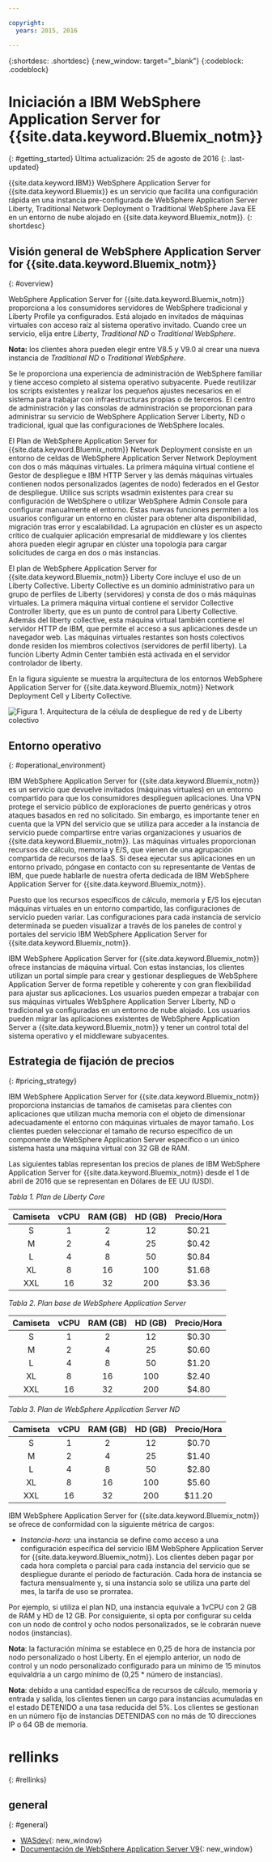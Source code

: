 ```yaml
---

copyright:
  years: 2015, 2016

---
```


{:shortdesc: .shortdesc}
{:new_window: target="_blank"}
{:codeblock: .codeblock}

# Iniciación a IBM WebSphere Application Server for {{site.data.keyword.Bluemix_notm}}
{: #getting_started}
Última actualización: 25 de agosto de 2016
{: .last-updated}

{{site.data.keyword.IBM}} WebSphere Application Server for {{site.data.keyword.Bluemix}} es un servicio que facilita una configuración rápida en una instancia pre-configurada de WebSphere Application Server Liberty, Traditional Network Deployment o Traditional WebSphere Java EE en un entorno de nube alojado en {{site.data.keyword.Bluemix_notm}}.
{: shortdesc}

## Visión general de WebSphere Application Server for {{site.data.keyword.Bluemix_notm}}
{: #overview}

WebSphere Application Server for {{site.data.keyword.Bluemix_notm}} proporciona a los consumidores servidores de WebSphere tradicional y Liberty Profile ya configurados. Está alojado en invitados de máquinas virtuales con acceso raíz al sistema operativo invitado. Cuando cree un servicio, elija entre *Liberty*, *Traditional ND* o *Traditional WebSphere*.

**Nota:** los clientes ahora pueden elegir entre V8.5 y V9.0 al crear una nueva instancia de *Traditional ND* o *Traditional WebSphere*.

Se le proporciona una experiencia de administración de WebSphere familiar y tiene acceso completo al sistema operativo subyacente. Puede reutilizar los scripts existentes y realizar los pequeños ajustes necesarios en el sistema para trabajar con infraestructuras propias o de terceros. El centro de administración y las consolas de administración se proporcionan para administrar su servicio de WebSphere Application Server Liberty, ND o tradicional, igual que las configuraciones de WebSphere locales.

El Plan de WebSphere Application Server for {{site.data.keyword.Bluemix_notm}} Network Deployment consiste en un entorno de celdas de WebSphere Application Server Network Deployment con dos o más máquinas virtuales. La primera máquina virtual contiene el Gestor de despliegue e IBM HTTP Server y las demás máquinas virtuales contienen nodos personalizados (agentes de nodo) federados en el Gestor de despliegue. Utilice sus scripts wsadmin existentes para crear su configuración de WebSphere o utilizar WebSphere Admin Console para configurar manualmente el entorno. Estas nuevas funciones permiten a los usuarios configurar un entorno en clúster para obtener alta
disponibilidad, migración tras error y escalabilidad. La agrupación en clúster
es un aspecto crítico de cualquier aplicación empresarial de middleware y los clientes ahora pueden elegir agrupar en clúster una topología para cargar solicitudes de carga en dos o más instancias.

El plan de WebSphere Application Server for {{site.data.keyword.Bluemix_notm}} Liberty Core incluye el uso de un Liberty Collective. Liberty Collective es un dominio administrativo para un grupo de perfiles de Liberty (servidores) y consta de dos o más máquinas virtuales. La
primera máquina virtual contiene el servidor Collective Controller liberty, que es un punto de control
para Liberty Collective. Además del liberty collective, esta máquina virtual también
contiene el servidor HTTP de IBM, que permite el acceso a sus aplicaciones desde un navegador web. Las
máquinas virtuales restantes son hosts colectivos donde residen los miembros colectivos (servidores de perfil
liberty). La función Liberty Admin Center también está activada en el servidor controlador de liberty.

En la figura siguiente se muestra la arquitectura de los entornos WebSphere Application Server for {{site.data.keyword.Bluemix_notm}} Network Deployment Cell y Liberty Collective.

![Figura 1. Arquitectura de la célula de despliegue de red y de Liberty colectivo](images/CellCollectiveDiagram.gif)

## Entorno operativo
{: #operational_environment}

IBM WebSphere Application Server for {{site.data.keyword.Bluemix_notm}} es un servicio que devuelve invitados (máquinas virtuales) en un entorno compartido para que los consumidores desplieguen aplicaciones. Una VPN protege el servicio público de exploraciones de puerto genéricas y otros ataques basados en red no solicitado. Sin embargo, es importante tener en cuenta que la VPN del servicio que se utiliza para acceder a la instancia de servicio puede compartirse entre varias organizaciones y usuarios de {{site.data.keyword.Bluemix_notm}}. Las máquinas virtuales proporcionan recursos de cálculo, memoria y E/S, que vienen de una agrupación compartida de recursos de IaaS. Si desea ejecutar sus aplicaciones en un entorno privado, póngase en contacto con su representante de Ventas de IBM, que puede hablarle de nuestra oferta dedicada de IBM WebSphere Application Server for
{{site.data.keyword.Bluemix_notm}}.

Puesto que los recursos específicos de cálculo, memoria y E/S los ejecutan máquinas virtuales en un entorno compartido, las configuraciones de servicio pueden variar. Las configuraciones para cada instancia de servicio determinada se pueden visualizar a través de los paneles de control y portales del servicio IBM WebSphere Application Server for {{site.data.keyword.Bluemix_notm}}.

IBM WebSphere Application Server for {{site.data.keyword.Bluemix_notm}} ofrece instancias de máquina virtual. Con estas instancias, los clientes utilizan un portal simple para crear y gestionar despliegues de WebSphere Application Server de forma repetible y coherente y con gran flexibilidad para ajustar sus aplicaciones. Los usuarios pueden empezar a trabajar con sus máquinas virtuales WebSphere Application Server Liberty, ND o tradicional ya configuradas en un entorno de nube alojado. Los usuarios pueden migrar las aplicaciones existentes de WebSphere Application Server a {{site.data.keyword.Bluemix_notm}} y tener un control total del sistema operativo y el middleware subyacentes.

## Estrategia de fijación de precios
{: #pricing_strategy}

IBM WebSphere Application Server for {{site.data.keyword.Bluemix_notm}} proporciona instancias de tamaños de camisetas para clientes con aplicaciones que utilizan mucha memoria con el objeto de dimensionar adecuadamente el entorno con máquinas virtuales de mayor tamaño. Los clientes pueden seleccionar el tamaño de recurso específico de un componente de WebSphere Application Server específico o un único sistema hasta una máquina virtual con 32 GB de RAM.

Las siguientes tablas representan los precios de planes de IBM WebSphere Application Server for {{site.data.keyword.Bluemix_notm}} desde el 1 de abril de 2016 que se representan en Dólares de EE UU (USD).

*Tabla 1. Plan de Liberty Core*

| **Camiseta** | **vCPU** | **RAM (GB)** | **HD (GB)** | **Precio/Hora** |       
|:-------------:|:----------:|:--------------:|:-------------:|:--------------:|
| S | 1 | 2 | 12 | $0.21 |
| M | 2 | 4 | 25 | $0.42 |
| L | 4 | 8 | 50 | $0.84 |
| XL | 8 | 16 | 100 | $1.68 |
| XXL | 16 | 32 | 200 | $3.36 |

*Tabla 2. Plan base de WebSphere Application Server*

| **Camiseta** | **vCPU** | **RAM (GB)** | **HD (GB)** | **Precio/Hora** |       
|:-------------:|:----------:|:--------------:|:-------------:|:--------------:|
| S | 1 | 2 | 12 | $0.30 |
| M | 2 | 4 | 25 | $0.60 |
| L | 4 | 8 | 50 | $1.20 |
| XL | 8 | 16 | 100 | $2.40 |
| XXL | 16 | 32 | 200 | $4.80 |

*Tabla 3. Plan de WebSphere Application Server ND*

| **Camiseta** | **vCPU** | **RAM (GB)** | **HD (GB)** | **Precio/Hora** |       
|:-------------:|:----------:|:--------------:|:-------------:|:--------------:|
| S | 1 | 2 | 12 | $0.70 |
| M | 2 | 4 | 25 | $1.40 |
| L | 4 | 8 | 50 | $2.80 |
| XL | 8 | 16 | 100 | $5.60 |
| XXL | 16 | 32 | 200 | $11.20 |

<p></p>

IBM WebSphere Application Server for {{site.data.keyword.Bluemix_notm}} se ofrece de conformidad con la siguiente métrica de cargos:

*  *Instancia-hora*: una instancia se define como acceso a una configuración específica del servicio IBM WebSphere Application Server for {{site.data.keyword.Bluemix_notm}}. Los clientes deben pagar por cada hora completa o parcial para cada instancia del servicio que se despliegue durante el período de facturación. Cada hora de instancia se factura mensualmente y, si una instancia solo se utiliza una parte del mes, la tarifa de uso se prorratea.

Por ejemplo, si utiliza el plan ND, una instancia equivale a 1vCPU con 2 GB de RAM y HD de 12 GB. Por consiguiente, si opta por configurar su celda con un nodo de control y ocho nodos personalizados, se le cobrarán nueve nodos (instancias).

**Nota**: la facturación mínima se establece en 0,25 de hora de instancia por nodo personalizado o host Liberty. En el ejemplo anterior, un nodo de control y un nodo personalizado configurado para un mínimo de 15 minutos equivaldría a un cargo mínimo de (0,25 * número de instancias).

**Nota**: debido a una cantidad específica de recursos de cálculo, memoria y entrada y salida, los clientes tienen un cargo para instancias acumuladas en el estado DETENIDO a una tasa reducida del 5%. Los clientes se gestionan en un número fijo de instancias DETENIDAS con no más de 10 direcciones IP o 64 GB de memoria.

# rellinks
{: #rellinks}
## general
{: #general}
* [WASdev](https://developer.ibm.com/wasdev/){: new_window}
* [Documentación de WebSphere Application Server V9](http://www.ibm.com/support/knowledgecenter/SSEQTP_9.0.0/as_ditamaps/was900_welcome_base.html){: new_window}
